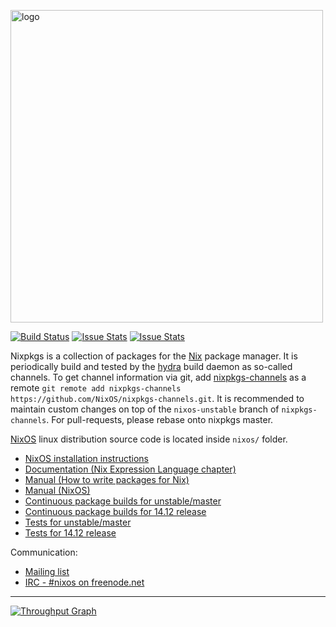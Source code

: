 [<img src="http://nixos.org/logo/nixos-hires.png" width="500px" alt="logo" />
](https://nixos.org/nixos)

[![Build Status](https://travis-ci.org/NixOS/nixpkgs.svg?branch=master)](https://travis-ci.org/NixOS/nixpkgs) [![Issue Stats](http://www.issuestats.com/github/nixos/nixpkgs/badge/pr)](http://www.issuestats.com/github/nixos/nixpkgs) [![Issue Stats](http://www.issuestats.com/github/nixos/nixpkgs/badge/issue)](http://www.issuestats.com/github/nixos/nixpkgs)

Nixpkgs is a collection of packages for the [Nix](https://nixos.org/nix/) package manager. It is periodically build and tested by the [hydra](http://hydra.nixos.org/) build daemon as so-called channels. To get channel information via git, add [nixpkgs-channels](https://github.com/NixOS/nixpkgs-channels.git) as a remote `git remote add nixpkgs-channels https://github.com/NixOS/nixpkgs-channels.git`. It is recommended to maintain custom changes on top of the `nixos-unstable` branch of `nixpkgs-channels`. For pull-requests, please rebase onto nixpkgs master.

[NixOS](https://nixos.org/nixos/) linux distribution source code is located inside `nixos/` folder.

* [NixOS installation instructions](https://nixos.org/nixos/manual/#ch-installation)
* [Documentation (Nix Expression Language chapter)](https://nixos.org/nix/manual/#ch-expression-language)
* [Manual (How to write packages for Nix)](https://nixos.org/nixpkgs/manual/)
* [Manual (NixOS)](https://nixos.org/nixos/manual/)
* [Continuous package builds for unstable/master](https://hydra.nixos.org/jobset/nixos/trunk-combined)
* [Continuous package builds for 14.12 release](https://hydra.nixos.org/jobset/nixos/release-14.12)
* [Tests for unstable/master](https://hydra.nixos.org/job/nixos/trunk-combined/tested#tabs-constituents)
* [Tests for 14.12 release](https://hydra.nixos.org/job/nixos/release-14.12/tested#tabs-constituents)

Communication:

* [Mailing list](http://lists.science.uu.nl/mailman/listinfo/nix-dev)
* [IRC - #nixos on freenode.net](irc://irc.freenode.net/#nixos)

---
[![Throughput Graph](https://graphs.waffle.io/nixos/nixpkgs/throughput.svg)](https://waffle.io/nixos/nixpkgs/metrics)
